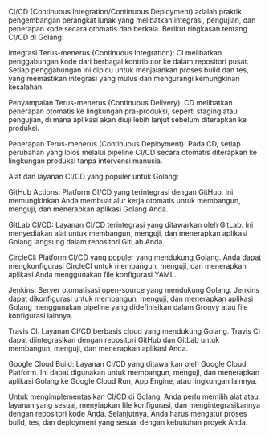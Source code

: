 CI/CD (Continuous Integration/Continuous Deployment) adalah praktik pengembangan perangkat lunak yang melibatkan integrasi, pengujian, dan penerapan kode secara otomatis dan berkala. Berikut ringkasan tentang CI/CD di Golang:

Integrasi Terus-menerus (Continuous Integration): CI melibatkan penggabungan kode dari berbagai kontributor ke dalam repositori pusat. Setiap penggabungan ini dipicu untuk menjalankan proses build dan tes, yang memastikan integrasi yang mulus dan mengurangi kemungkinan kesalahan.

Penyampaian Terus-menerus (Continuous Delivery): CD melibatkan penerapan otomatis ke lingkungan pra-produksi, seperti staging atau pengujian, di mana aplikasi akan diuji lebih lanjut sebelum diterapkan ke produksi.

Penerapan Terus-menerus (Continuous Deployment): Pada CD, setiap perubahan yang lolos melalui pipeline CI/CD secara otomatis diterapkan ke lingkungan produksi tanpa intervensi manusia.

Alat dan layanan CI/CD yang populer untuk Golang:

GitHub Actions: Platform CI/CD yang terintegrasi dengan GitHub. Ini memungkinkan Anda membuat alur kerja otomatis untuk membangun, menguji, dan menerapkan aplikasi Golang Anda.

GitLab CI/CD: Layanan CI/CD terintegrasi yang ditawarkan oleh GitLab. Ini menyediakan alat untuk membangun, menguji, dan menerapkan aplikasi Golang langsung dalam repositori GitLab Anda.

CircleCI: Platform CI/CD yang populer yang mendukung Golang. Anda dapat mengkonfigurasi CircleCI untuk membangun, menguji, dan menerapkan aplikasi Anda menggunakan file konfigurasi YAML.

Jenkins: Server otomatisasi open-source yang mendukung Golang. Jenkins dapat dikonfigurasi untuk membangun, menguji, dan menerapkan aplikasi Golang menggunakan pipeline yang didefinisikan dalam Groovy atau file konfigurasi lainnya.

Travis CI: Layanan CI/CD berbasis cloud yang mendukung Golang. Travis CI dapat diintegrasikan dengan repositori GitHub dan GitLab untuk membangun, menguji, dan menerapkan aplikasi Anda.

Google Cloud Build: Layanan CI/CD yang ditawarkan oleh Google Cloud Platform. Ini dapat digunakan untuk membangun, menguji, dan menerapkan aplikasi Golang ke Google Cloud Run, App Engine, atau lingkungan lainnya.

Untuk mengimplementasikan CI/CD di Golang, Anda perlu memilih alat atau layanan yang sesuai, menyiapkan file konfigurasi, dan mengintegrasikannya dengan repositori kode Anda. Selanjutnya, Anda harus mengatur proses build, tes, dan deployment yang sesuai dengan kebutuhan proyek Anda.